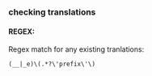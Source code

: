 ### checking translations

#### REGEX:

Regex match for any existing tranlations:

`(__|_e)\(.*?\'prefix\'\)`
